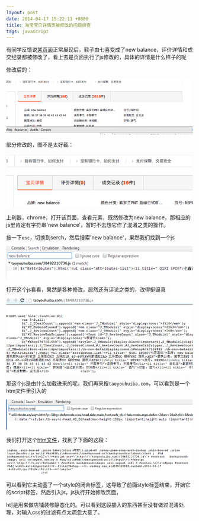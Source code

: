 ```yaml
---
layout: post
date: 2014-04-17 15:22:11 +0800
title: 淘宝宝贝详情页被修改的问题排查
tags: javascript
---
```


有同学反馈说[某页面](http://item.taobao.com/item.htm?id=38492210736)正常展现后，鞋子由七喜变成了new balance，评价详情和成交纪录都被修改了，看上去是页面执行了js修改的，具体的详情是什么样子的呢

修改后的：

![](/images/taobao_1.png)

部分修改的，图不是太好截：

![](/images/taobao_2.png)

上利器，chrome，打开该页面，查看元素，既然修改为new balance，那相应的js里肯定有字符串'new balance'，暂时不去想它作了混淆之类的操作。

按一下`esc`，切换到serch，然后搜索'new balance'，果然我们找到一个js

![](/images/taobao_3.png)

打开这个js看看，果然是各种修改，居然还有评论之类的，改得挺逼真

![](/images/taobao_6.png)

那这个js是由什么加载进来的呢，我们再来搜`taoyouhuiba.com`，可以看到是一个htm文件里引入的


![](/images/taobao_4.png)

我们打开这个[htm文件](http://sd4.tbcdn.cn/asyn.htm?p=1&g=dc&mods=css,head,side,main,foot,sv&_cb=Hub.mods.asyn.dc&v=2&sv=1&siteId=4&virtual=false&flagShip=false&int=true&ins=true&dn=&sci=2&h=p_lazyHd_sid109120002_pid720574969&c=css_sid109120002&l=p_lazyLeft_sid109120002_pid720574969_v2&r=p_lazyRight_sid109120002_pid720574969&f=p_lazyFt_sid109120002_pid720574969&sv=1&siteId=4&virtual=false&flagShip=false&int=true&ins=true&dn=&sci=2&t=1397713218369&cb=TB.Async.parse#)，找到了下面的这段：

![](/images/taobao_5.png)

可以看到它主动塞了一个style的闭合标签，这导致了前面style标签结束，开始它的script标签，然后引入js，js执行开始修改页面，

ht]是用来做店铺装修静态化的。可以看到这段插入的东西甚至没有做过混淆处理，对输入css的过滤有点太疏忽大意了。
